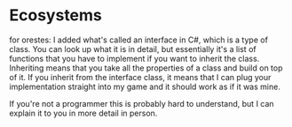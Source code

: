 # Ecosystems

for orestes: I added what's called an interface in C#, which is a type of class. You can look up what it is in detail, but essentially it's a list of functions that you have to implement if you want to inherit the class. Inheriting means that you take all the properties of a class and build on top of it. If you inherit from the interface class, it means that I can plug your implementation straight into my game and it should work as if it was mine.

If you're not a programmer this is probably hard to understand, but I can explain it to you in more detail in person.
